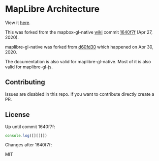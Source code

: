 # MapLibre Architecture

View it [here](https://maxammann.github.io/maplibre-architecture/).


This was forked from the mapbox-gl-native [wiki](https://github.com/mapbox/mapbox-gl-native/wiki) commit [1640f7f](https://github.com/mapbox/mapbox-gl-native/wiki/Text-Rendering/1640f7f5ada816e335b3b71cadaba80ce29fa7bb) (Apr 27, 2020).

maplibre-gl-native was forked from [d60fd30](d60fd302b1f6563e7d16952f8855122fdcc85f73) which happened on Apr 30, 2020.

The documentation is also valid for maplibre-gl-native. Most of it is also valid for maplibre-gl-js.

## Contributing

Issues are disabled in this repo. If you want to contribute directly create a PR.

## License

Up until commit 1640f7f:

```js
console.log([][[]])
```

Changes after 1640f7f:

MIT
